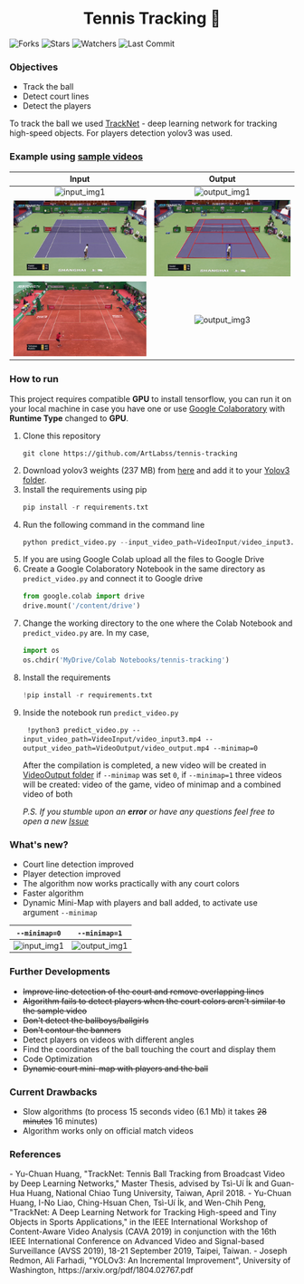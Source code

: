<h1 align='center'>Tennis Tracking 🎾</h1>

![Forks](https://img.shields.io/github/forks/ArtLabss/tennis-tracking.svg)
![Stars](https://img.shields.io/github/stars/ArtLabss/tennis-tracking.svg)
![Watchers](https://img.shields.io/github/watchers/ArtLabss/tennis-tracking.svg)
![Last Commit](https://img.shields.io/github/last-commit/ArtLabss/tennis-tracking.svg) 

<h3>Objectives</h3>
<ul>
  <li>Track the ball </li>
  <li>Detect court lines </li>
  <li>Detect the players</li>
</ul>

<p>To track the ball we used <a href='https://nol.cs.nctu.edu.tw:234/open-source/TrackNet'>TrackNet</a> - deep learning network for tracking high-speed objects. For players detection yolov3 was used.</p>


<h3>Example using <a href="https://github.com/ArtLabss/tennis-tracking/tree/main/VideoInput">sample videos</a></h3>

  
Input            |  Output
:-------------------------:|:-------------------------:
![input_img1](https://github.com/ArtLabss/tennis-tracking/blob/00cfe10b18db1e6a68800921dfbda010f90a74bb/VideoOutput/ezgif.com-gif-maker(3).gif)  |  ![output_img1](https://github.com/ArtLabss/tennis-tracking/blob/0f684fdeef96a715984dc74b62b961f68ff95edc/VideoOutput/ezgif.com-gif-maker.gif)
![input_img2](https://github.com/ArtLabss/tennis-tracking/blob/579fb3344935bbf4c5d08e27c99ffc6b56bed896/VideoOutput/ezgif.com-gif-maker(1).gif)  |  ![output_img2](https://github.com/ArtLabss/tennis-tracking/blob/579fb3344935bbf4c5d08e27c99ffc6b56bed896/VideoOutput/ezgif.com-gif-maker(2).gif)
![input_img3](https://github.com/ArtLabss/tennis-tracking/blob/06179bdd29d4424f5e19e5600802f853aaa86f22/VideoOutput/monteCarlo_input.gif)  |  ![output_img3](https://github.com/ArtLabss/tennis-tracking/blob/06179bdd29d4424f5e19e5600802f853aaa86f22/VideoOutput/monteCarlo_output.gif)

<h3>How to run</h3>

<p>This project requires compatible <b>GPU</b> to install tensorflow, you can run it on your local machine in case you have one or use <a href='https://www.google.com/url?sa=t&rct=j&q=&esrc=s&source=web&cd=&cad=rja&uact=8&ved=2ahUKEwissLL5-MvxAhXwlYsKHbkBDEUQFnoECAMQAw&url=https%3A%2F%2Fcolab.research.google.com%2Fnotebooks%2F&usg=AOvVaw0eDNVclINNdlOuD-YTYiiB'>Google Colaboratory</a> with <b>Runtime Type</b> changed to <b>GPU</b>.</p>
  
<ol>
  <li>
    Clone this repository
  </li>
  
  ```git
  git clone https://github.com/ArtLabss/tennis-tracking
  ```
  
   <li>
     Download yolov3 weights (237 MB) from <a href="https://pjreddie.com/media/files/yolov3.weights">here</a> and add it to your <a href="/Yolov3">Yolov3 folder</a>.
  </li>
  
  <li>
    Install the requirements using pip 
  </li>
  
  ```python
  pip install -r requirements.txt
  ```
  
   <li>
    Run the following command in the command line
  </li>
  
  ```python
  python predict_video.py --input_video_path=VideoInput/video_input3.mp4 --output_video_path=VideoOutput/video_output.mp4 --minimap=0
  ```
  
  <li>If you are using Google Colab upload all the files to Google Drive</li>
  
   <li>
    Create a Google Colaboratory Notebook in the same directory as <code>predict_video.py</code> and connect it to Google drive
  </li>
  
  ```python
  from google.colab import drive
  drive.mount('/content/drive')
  ```
  
  <li>
    Change the working directory to the one where the Colab Notebook and <code>predict_video.py</code> are. In my case,
  </li>
  
  ```python
  import os 
  os.chdir('MyDrive/Colab Notebooks/tennis-tracking')
  ```
  
  <li>
    Install the requirements
  </li>
  
  ```python
  !pip install -r requirements.txt
  ```
  
  <li>
    Inside the notebook run <code>predict_video.py</code>
  </li>
  
  ```
   !python3 predict_video.py --input_video_path=VideoInput/video_input3.mp4 --output_video_path=VideoOutput/video_output.mp4 --minimap=0
  ```
  
  <p>After the compilation is completed, a new video will be created in <a href="/VideoOutput" target="_blank">VideoOutput folder</a> if <code>--minimap</code> was set <code>0</code>, if <code>--minimap=1</code> three videos will be created: video of the game, video of minimap and a combined video of both</p>
  <p><i>P.S. If you stumble upon an <b>error</b> or have any questions feel free to open a new <a href='https://github.com/ArtLabss/tennis-tracking/issues'>Issue</a> </i></p>
  
</ol>


<h3>What's new?</h3>
<ul>
  <li>Court line detection improved</li>
  <li>Player detection improved</li>
  <li>The algorithm now works practically with any court colors</li>
  <li>Faster algorithm</li>
  <li>Dynamic Mini-Map with players and ball added, to activate use argument <code>--minimap</code></li>
  </ul>
  
`--minimap=0`            |  `--minimap=1`
:-------------------------:|:-------------------------:
![input_img1](https://github.com/ArtLabss/tennis-tracking/blob/0f684fdeef96a715984dc74b62b961f68ff95edc/VideoOutput/ezgif.com-gif-maker.gif)  |  ![output_img1](https://github.com/ArtLabss/tennis-tracking/blob/main/VideoOutput/minimap.gif)


<h3>Further Developments</h3>
<ul>
  <li><strike>Improve line detection of the court and remove overlapping lines</strike></li>
  <li><strike>Algorithm fails to detect players when the court colors aren't similar to the sample video</strike></li>
  <li><strike>Don't detect the ballboys/ballgirls</strike></li>
  <li><strike>Don't contour the banners</strike></li>
  <li>Detect players on videos with different angles</li>
  <li>Find the coordinates of the ball touching the court and display them</li>
  <li>Code Optimization</li>
  <li><strike>Dynamic court mini-map with players and the ball</strike></li>
</ul>

<h3>Current Drawbacks</h3>
<ul>
  <li>Slow algorithms (to process 15 seconds video (6.1 Mb) it takes <strike>28 minutes</strike> 16 minutes)</li>
  <li>Algorithm works only on official match videos</li>
</ul>
 
     

    
<h3>References</h3>
- Yu-Chuan Huang, "TrackNet: Tennis Ball Tracking from Broadcast Video by Deep Learning Networks," Master Thesis, advised by Tsì-Uí İk and Guan-Hua Huang, National Chiao Tung University, Taiwan, April 2018. 
- Yu-Chuan Huang, I-No Liao, Ching-Hsuan Chen, Tsì-Uí İk, and Wen-Chih Peng, "TrackNet: A Deep Learning Network for Tracking High-speed and Tiny Objects in Sports Applications," in the IEEE International Workshop of Content-Aware Video Analysis (CAVA 2019) in conjunction with the 16th IEEE International Conference on Advanced Video and Signal-based Surveillance (AVSS 2019), 18-21 September 2019, Taipei, Taiwan.
- Joseph Redmon, Ali Farhadi, "YOLOv3: An Incremental Improvement", University of Washington, https://arxiv.org/pdf/1804.02767.pdf
